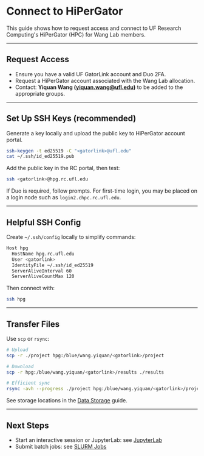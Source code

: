 # Connect to HiPerGator

This guide shows how to request access and connect to UF Research Computing's HiPerGator (HPC) for Wang Lab members.

---

## Request Access
- Ensure you have a valid UF GatorLink account and Duo 2FA.
- Request a HiPerGator account associated with the Wang Lab allocation.
- Contact: **Yiquan Wang (yiquan.wang@ufl.edu)** to be added to the appropriate groups.

---

## Set Up SSH Keys (recommended)
Generate a key locally and upload the public key to HiPerGator account portal.

```bash
ssh-keygen -t ed25519 -C "<gatorlink>@ufl.edu"
cat ~/.ssh/id_ed25519.pub
```

Add the public key in the RC portal, then test:

```bash
ssh <gatorlink>@hpg.rc.ufl.edu
```

If Duo is required, follow prompts. For first-time login, you may be placed on a login node such as `login2.chpc.rc.ufl.edu`.

---

## Helpful SSH Config
Create `~/.ssh/config` locally to simplify commands:

```bash
Host hpg
  HostName hpg.rc.ufl.edu
  User <gatorlink>
  IdentityFile ~/.ssh/id_ed25519
  ServerAliveInterval 60
  ServerAliveCountMax 120
```

Then connect with:

```bash
ssh hpg
```

---

## Transfer Files
Use `scp` or `rsync`:

```bash
# Upload
scp -r ./project hpg:/blue/wang.yiquan/<gatorlink>/project

# Download
scp -r hpg:/blue/wang.yiquan/<gatorlink>/results ./results

# Efficient sync
rsync -avh --progress ./project hpg:/blue/wang.yiquan/<gatorlink>/project
```

See storage locations in the [Data Storage](./data_storage.md) guide.

---

## Next Steps
- Start an interactive session or JupyterLab: see [JupyterLab](./jupyter_lab.md)
- Submit batch jobs: see [SLURM Jobs](./slurm_jobs.md)
